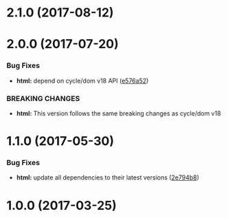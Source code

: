 <a name="2.1.0"></a>
# 2.1.0 (2017-08-12)



<a name="2.0.0"></a>
# 2.0.0 (2017-07-20)


### Bug Fixes

* **html:** depend on cycle/dom v18 API ([e576a52](https://github.com/cyclejs/cyclejs/commit/e576a52))


### BREAKING CHANGES

* **html:** This version follows the same breaking changes as cycle/dom v18



<a name="1.1.0"></a>
# 1.1.0 (2017-05-30)


### Bug Fixes

* **html:** update all dependencies to their latest versions ([2e794b8](https://github.com/cyclejs/cyclejs/commit/2e794b8))



<a name="1.0.0"></a>
# 1.0.0 (2017-03-25)



